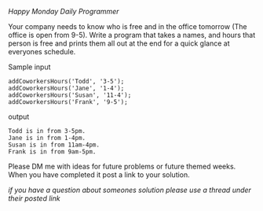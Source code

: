 *Happy Monday Daily Programmer*

Your company needs to know who is free and in the office tomorrow (The office is open from 9-5). Write a program that takes a names, and hours that person is free and prints them all out at the end for a quick glance at everyones schedule.

Sample input
```
addCoworkersHours('Todd', '3-5');
addCoworkersHours('Jane', '1-4');
addCoworkersHours('Susan', '11-4');
addCoworkersHours('Frank', '9-5');
```
output
```
Todd is in from 3-5pm.
Jane is in from 1-4pm.
Susan is in from 11am-4pm.
Frank is in from 9am-5pm.
```

Please DM me with ideas for future problems or future themed weeks. When you have completed it post a link to your solution.

*if you have a question about someones solution please use a thread under their posted link*
